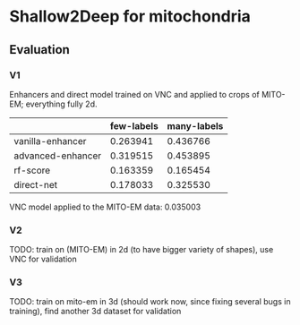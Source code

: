 # Shallow2Deep for mitochondria

## Evaluation

### V1

Enhancers and direct model trained on VNC and applied to crops of MITO-EM; everything fully 2d.

|                     |few-labels | many-labels|
|---------------------|-----------|------------|
|vanilla-enhancer     |0.263941   |   0.436766 |
|advanced-enhancer    |0.319515   |   0.453895 |
|rf-score             |0.163359   |   0.165454 |
|direct-net           |0.178033   |   0.325530 |

VNC model applied to the MITO-EM data: 0.035003

### V2

TODO: train on (MITO-EM) in 2d (to have bigger variety of shapes), use VNC for validation

### V3

TODO: train on mito-em in 3d (should work now, since fixing several bugs in training), find another 3d dataset for validation
